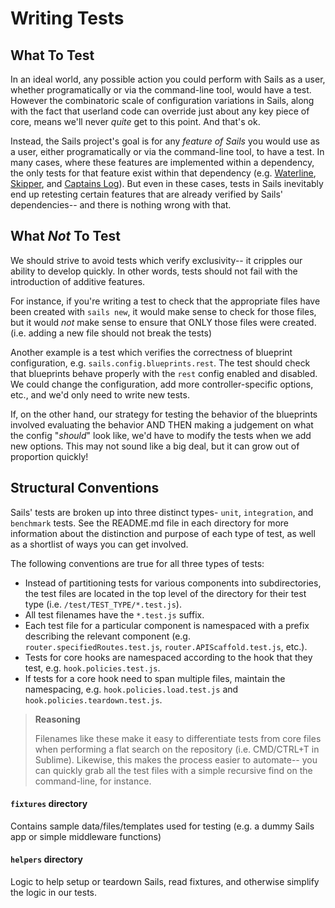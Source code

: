 # Writing Tests

## What To Test
In an ideal world, any possible action you could perform with Sails as a user, whether programatically or via the command-line tool, would have a test. However the combinatoric scale of configuration variations in Sails, along with the fact that userland code can override just about any key piece of core, means we'll never _quite_ get to this point.  And that's ok.

Instead, the Sails project's goal is for any _feature of Sails_ you would use as a user, either programatically or via the command-line tool, to have a test.  In many cases, where these features are implemented within a dependency, the only tests for that feature exist within that dependency (e.g. [Waterline](https://github.com/balderdashy/waterline/tree/master/test), [Skipper](https://github.com/balderdashy/skipper/tree/master/test), and [Captains Log](https://github.com/balderdashy/captains-log/tree/master/test)).  But even in these cases, tests in Sails inevitably end up retesting certain features that are already verified by Sails' dependencies-- and there is nothing wrong with that.

## What _Not_ To Test
We should strive to avoid tests which verify exclusivity-- it cripples our ability to develop quickly.  In other words, tests should not fail with the introduction of additive features.

For instance, if you're writing a test to check that the appropriate files have been created with `sails new`, it would make sense to check for those files, but it would _not_ make sense to ensure that ONLY those files were created. (i.e. adding a new file should not break the tests)

Another example is a test which verifies the correctness of blueprint configuration, e.g. `sails.config.blueprints.rest`.  The test should check that blueprints behave properly with the `rest` config enabled and disabled.  We could change the configuration, add more controller-specific options, etc., and we'd only need to write new tests.

If, on the other hand, our strategy for testing the behavior of the blueprints involved evaluating the behavior AND THEN making a judgement on what the config "_should_" look like, we'd have to modify the tests when we add new options.  This may not sound like a big deal, but it can grow out of proportion quickly!




## Structural Conventions

Sails' tests are broken up into three distinct types- `unit`, `integration`, and `benchmark` tests.  See the README.md file in each directory for more information about the distinction and purpose of each type of test, as well as a shortlist of ways you can get involved.

The following conventions are true for all three types of tests:

+ Instead of partitioning tests for various components into subdirectories, the test files are located in the top level of the directory for their test type (i.e. `/test/TEST_TYPE/*.test.js`).
+ All test filenames have the `*.test.js` suffix.
+ Each test file for a particular component is namespaced with a prefix describing the relevant component (e.g. `router.specifiedRoutes.test.js`, `router.APIScaffold.test.js`, etc.).
+ Tests for core hooks are namespaced according to the hook that they test, e.g. `hook.policies.test.js`.
+ If tests for a core hook need to span multiple files, maintain the namespacing, e.g. `hook.policies.load.test.js` and `hook.policies.teardown.test.js`.

> **Reasoning**
>
> Filenames like these make it easy to differentiate tests from core files when performing a flat search on the repository (i.e. CMD/CTRL+T in Sublime).  Likewise, this makes the process easier to automate-- you can quickly grab all the test files with a simple recursive find on the command-line, for instance.

#### `fixtures` directory
Contains sample data/files/templates used for testing (e.g. a dummy Sails app or simple middleware functions)

#### `helpers` directory
Logic to help setup or teardown Sails, read fixtures, and otherwise simplify the logic in our tests.

<docmeta name="displayName" value="Writing Tests">
